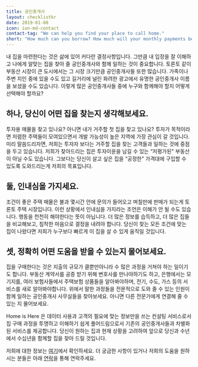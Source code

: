 ```yaml
---
title: 공인중개사
layout: checklistkr
date: 2019-01-08
icon: ion-md-contact
contact-tag: "We can help you find your place to call home."
short: "How much can you borrow? How much will your monthly payments be?"
---
```


내 집을 마련한다는 것은 삶에 있어 커다란 결정사항입니다. 그만큼 내 입장을 잘 이해하고 나에게 알맞는 집을 찾아 줄 공인중개사와 함께 일하는 것이 중요합니다. 토론토 같이 부동산 시장이 큰 도시에서는 그 시장 크기만큼 공인중개사들 또한 많습니다. 가족이나 주변 지인 중에 있을 수도 있고 길거리에 널린 화려한 광고에서 유명한 공인중개사 이름을 보셨을 수도  있습니다. 이렇게 많은 공인중개사들 중에 누구와 함께해야 할지 어떻게 선택해야 할까요?

## 하나, 당신이 어떤 집을 찾는지 생각해보세요.

투자용 매물을 찾고 있나요? 아니면 내가 거주할 첫 집을 찾고 있나요? 투자가 목적이라면 저렴한 주택들이 모여있으면서 개발 가능성이 높은 지역에 가장 관심이 갈 것입니다. 미리 말씀드리자면, 저희는 투자자 보다는 거주할 집을 찾는 고객들과 일하는 것에 중점을 두고 있습니다. 저희가 찾아드리는 집은 투자이윤을 남길 수 있는 “저평가된" 부동산이 아닐 수도 있습니다. 그보다는 당신이 살고 싶은 집을 “공정한" 가격대에 구입할 수 있도록 도와드리는게 저희의 목표입니다.

## 둘, 인내심을 가지세요.

조건이 좋은 주택 매물은 불과 몇시간 안에 문의가 들어오고 며칠만에 판매가 되는게 토론토 주택 시장입니다. 이런 상황에서 인내심을 가지라는 조언은 이해가 안 될 수도 있습니다. 행동을 천천히 해야한다는 뜻이 아닙니다. 더 많은 정보를 습득하고, 더 많은 집들을 비교해보고, 침착한 마음으로 결정을 내려야 합니다. 당신이 찾는 모든 조건에 맞는 집이 나왔다면 저희가 누구보다 빠르게 이 집을 살 수 있게 움직일 것입니다.

## 셋, 정확히 어떤 도움을 받을 수 있는지 물어보세요.

집을 구매한다는 것은 지출의 규모가 클뿐만아니라 수 많은 과정을 거쳐야 하는 일이기도 합니다. 부동산 계약서를 공증 받기 위해 변호사를 만나야하기도 하고, 은행에서는 모기지를, 여러 보험사들에서 주택보험 상품들을 알아봐야하며, 전기, 수도, 가스 등의 서비스를 새로 알아봐야합니다. 위에서 말한 과정들을 전문적으로 도와 줄 수 있는 인원이 함께 일하는 공인중개사 사무실들을 찾아보세요. 아니면 다른 전문가에게 연결해 줄 수 있는 지 물어보세요.

Home is Here 은 데이터 사용과 고객의 필요에 맞는 정보만을 쓰는 컨설팅 서비스로서 집 구매 과정을 투명하고 이해하기 쉽게 풀어드림으로서 기존의 공인중개사들과 차별화된 서비스를 제공합니다. 당신이 원하는 집과 현재 상황을 고려하여 앞으로 당신과 수년에서 수십년을 함께할 집을 찾아 드릴 것입니다.

저희에 대한 정보는 [여기](/kr/about/)에서 확인하세요. 더 궁금한 사항이 있거나 저희의 도움을 원하시는 분들은 아래 [연락](#contact-form)을 통해 연락주세요.
